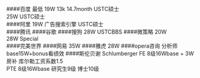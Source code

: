 ####百度
最低 19W 13k 14.7month USTC硕士  
25W USTC硕士  
####阿里
19W 广告搜索引擎 USTC硕士  
####腾讯
####谷歌
####搜狗
28W USTCBBS
####微策略
20W  
28W  Special  
####完美世界
####网易
35W
####雅虎
28W
####opera咨询
分析师 base15W+bonus看绩效
####斯伦贝谢 Schlumberger
FE 8级16Wbase + 3W房补 库尔勒工资系数1.5  
PTE 8级16Wbase 研究生9级 博士10级
